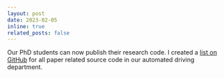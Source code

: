 ```yaml
---
layout: post
date: 2023-02-05
inline: true
related_posts: false
---
```


Our PhD students can now publish their research code. I created a [list on GitHub](https://github.com/stars/ltriess/lists/ad-mercedes) for all paper related source code in our automated driving department.
